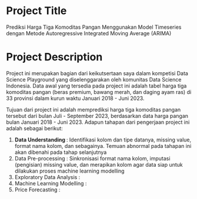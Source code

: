 # Project Title
Prediksi Harga Tiga Komoditas Pangan Menggunakan Model Timeseries dengan Metode Autoregressive Integrated Moving Average (ARIMA)

# Project Description
Project ini merupakan bagian dari keikutsertaan saya dalam kompetisi Data Science Playground yang diselenggarakan oleh komunitas Data Science Indonesia. Data awal yang tersedia pada project ini adalah tabel harga tiga komoditas pangan (beras premium, bawang merah, dan daging ayam ras) di 33 provinsi dalam kurun waktu Januari 2018 - Juni 2023.

Tujuan dari project ini adalah memprediksi harga tiga komoditas pangan tersebut dari bulan Juli - September 2023, berdasarkan data harga pangan bulan Januari 2018 - Juni 2023. Adapun tahapan dari pengerjaan project ini adalah sebagai berikut:

1. <b> Data Understanding </b>         : Identifikasi kolom dan tipe datanya, missing value, format nama kolom, dan sebagainya. Temuan abnormal pada tahapan ini akan dibenahi pada tahap selanjutnya
2. Data Pre-processing        : Sinkronisasi format nama kolom, imputasi (pengisian) missing value, dan merapikan kolom agar data siap untuk dilakukan proses machine learning modelling
3. Exploratory Data Analysis  :
4. Machine Learning Modelling :
5. Price Forecasting          :

